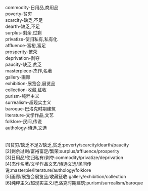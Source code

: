 commodity-日用品,商用品<br>
poverty-贫穷<br>
scarcity-缺乏,不足<br>
dearth-缺乏,不足<br>
surplus-剩余,过剩<br>
privatize-使归私有,私有化<br>
affluence-富裕,富足<br>
prosperity-繁荣<br>
deprivation-剥夺<br>
paucity-缺乏,贫乏<br>
masterpiece-杰作,名著<br>
gallery-画廊<br>
exhibition-展览会,展览品<br>
collection-收藏,征收<br>
purism-纯粹主义<br>
surrealism-超现实主义<br>
baroque-巴洛克时期建筑<br>
literature-文学作品,文艺<br>
folklore-民间,传说<br>
authology-诗选,文选<br>
<br>
<br>
[1]贫穷/缺乏不足2/缺乏,贫乏:poverty/scarcity/dearth/paucity<br>
[2]剩余过剩/富裕富足/繁荣:surplus/affluence/prosperity<br>
[3]日用品/使归私有/剥夺:commodity/privatize/deprivation<br>
[4]杰作名著/文学作品文艺/诗选文选/民间传说:masterpie/literature/authology/folklore<br>
[5]画廊/展览会展览品/收藏征收:gallery/exhibition/collection<br>
[6]纯粹主义/超现实主义/巴洛克时期建筑:purism/surrealism/baroque<br>
<br>
<br>
<br>
<br>
<br>
<br>
<br>
<br>
<br>
<br>
<br>

